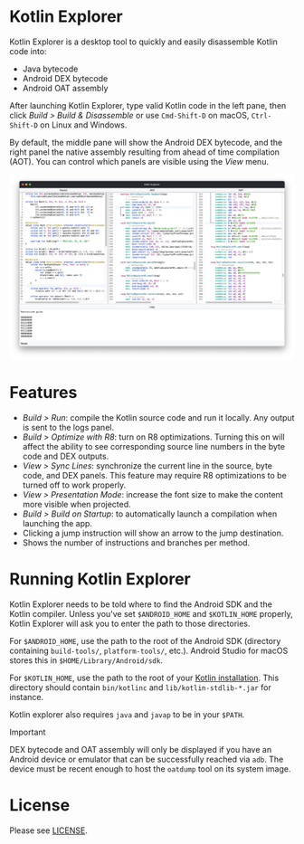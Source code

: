# Kotlin Explorer

Kotlin Explorer is a desktop tool to quickly and easily disassemble Kotlin code into:
- Java bytecode
- Android DEX bytecode
- Android OAT assembly

After launching Kotlin Explorer, type valid Kotlin code in the left pane, then click
*Build > Build & Disassemble* or use `Cmd-Shift-D` on macOS, `Ctrl-Shift-D`
on Linux and Windows.

By default, the middle pane will show the Android DEX bytecode, and the right panel
the native assembly resulting from ahead of time compilation (AOT). You can control
which panels are visible using the *View* menu.

![./art/kotlin-explorer.png](./art/kotlin-explorer.png)

# Features

- *Build > Run*: compile the Kotlin source code and run it locally. Any output is sent
  to the logs panel.
- *Build > Optimize with R8*: turn on R8 optimizations. Turning this on will affect the
  ability to see corresponding source line numbers in the byte code and DEX outputs.
- *View > Sync Lines*: synchronize the current line in the source, byte code, and DEX
  panels. This feature may require R8 optimizations to be turned off to work properly.
- *View > Presentation Mode*: increase the font size to make the content more visible
  when projected.
- *Build > Build on Startup*: to automatically launch a compilation when launching the
  app.
- Clicking a jump instruction will show an arrow to the jump destination.
- Shows the number of instructions and branches per method.

# Running Kotlin Explorer

Kotlin Explorer needs to be told where to find the Android SDK and the Kotlin compiler.
Unless you've set `$ANDROID_HOME` and `$KOTLIN_HOME` properly, Kotlin Explorer will ask
you to enter the path to those directories.

For `$ANDROID_HOME`, use the path to the root of the Android SDK (directory containing
`build-tools/`, `platform-tools/`, etc.). Android Studio for macOS stores this in
`$HOME/Library/Android/sdk`.

For `$KOTLIN_HOME`, use the path to the root of your
[Kotlin installation](https://kotlinlang.org/docs/command-line.html). This directory
should contain `bin/kotlinc` and `lib/kotlin-stdlib-*.jar` for instance.

Kotlin explorer also requires `java` and `javap` to be in your `$PATH`.

> [!IMPORTANT]  
> DEX bytecode and OAT assembly will only be displayed if you have an Android
> device or emulator that can be successfully reached via `adb`. The device
> must be recent enough to host the `oatdump` tool on its system image.

# License

Please see [LICENSE](./LICENSE).
